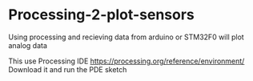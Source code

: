 # Processing-2-plot-sensors
Using processing and recieving data from arduino or STM32F0 will plot analog data

This use Processing IDE https://processing.org/reference/environment/
Download it and run the PDE sketch

